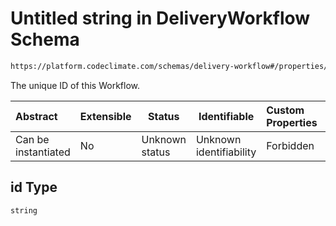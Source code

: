 # Untitled string in DeliveryWorkflow Schema

```txt
https://platform.codeclimate.com/schemas/delivery-workflow#/properties/id
```

The unique ID of this Workflow.


| Abstract            | Extensible | Status         | Identifiable            | Custom Properties | Additional Properties | Access Restrictions | Defined In                                                                                          |
| :------------------ | ---------- | -------------- | ----------------------- | :---------------- | --------------------- | ------------------- | --------------------------------------------------------------------------------------------------- |
| Can be instantiated | No         | Unknown status | Unknown identifiability | Forbidden         | Allowed               | none                | [DeliveryWorkflow.schema.json\*](../../schemas/DeliveryWorkflow.schema.json "open original schema") |

## id Type

`string`
